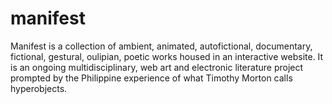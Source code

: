 # manifest
Manifest is a collection of ambient, animated, autofictional, documentary, fictional, gestural, oulipian, poetic works housed in an interactive website. It is an ongoing multidisciplinary, web art and electronic literature project prompted by the Philippine experience of what Timothy Morton calls hyperobjects.
